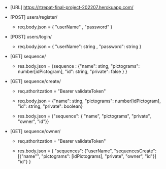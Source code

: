 - [URL] https://rtrepat-final-project-202207.herokuapp.com/

- [POST] users/register/

  - req.body.json = { "userName" , "password" }

- [POST] users/login/

  - req.body.json = { "userName": string , "password": string }

- [GET] sequence/

  - res.body.json = {sequence : {"name": sting, "pictograms": number[idPictogram], "id": string, "private": false } }

- [GET] sequence/create/

  - req.athoritzation = "Bearer validateToken"
  - req.body.json = {"name": sting, "pictograms": number[idPictogram], "id": string, "private": boolean}

  - res.body.json = {"sequence": { "name", "pictograms", "private", "owner", "id"}}

- [GET] sequence/owner/

  - req.athoritzation = "Bearer validateToken"

  - res.body.json = { "sequences": {"userName", "sequencesCreate": [{"name"", "pictograms": [idPictograms], "private", "owner", "id"}] "id"} }
